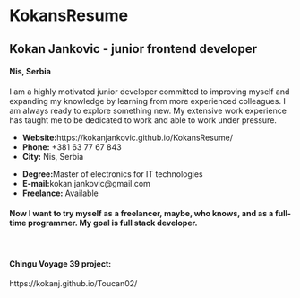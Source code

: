 # KokansResume
<h2>Kokan Jankovic - junior frontend developer</h2>
<h4>Nis, Serbia</h4>
<p>I am a highly motivated junior developer  
committed to improving myself and expanding my knowledge by learning from 
more experienced colleagues. I am always ready to explore something new.
My extensive work experience has taught me to be dedicated to work and
able to work under pressure. </p>
            <ul>              
              <li><strong>Website:</strong>https://kokanjankovic.github.io/KokansResume/</li>
              <li><strong>Phone:</strong> +381 63 77 67 843</li>
              <li><strong>City:</strong> Nis, Serbia</li>
            </ul>
            <ul>              
              <li><strong>Degree:</strong>Master of electronics for IT technologies</li>
              <li><strong>E-mail:</strong>kokan.jankovic@gmail.com</li>
              <li><strong>Freelance:</strong> Available</li>
            </ul>
<h4>Now I want to try myself as a freelancer, maybe, who knows, and as a full-time programmer. My goal is full stack developer.</h4>
<br>
<h4>Chingu Voyage 39 project: </h4>
https://kokanj.github.io/Toucan02/




